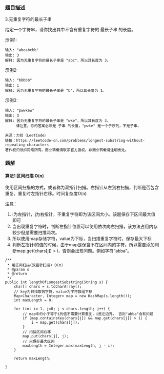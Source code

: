 ### 题目描述

3.无重复字符的最长子串

给定一个字符串，请你找出其中不含有重复字符的 最长子串 的长度。

示例1:
```
输入: "abcabcbb"
输出: 3 
解释: 因为无重复字符的最长子串是 "abc"，所以其长度为 3。
```

示例2:
```
输入: "bbbbb"
输出: 1
解释: 因为无重复字符的最长子串是 "b"，所以其长度为 1。
```

示例3:
```
输入: "pwwkew"
输出: 3
解释: 因为无重复字符的最长子串是 "wke"，所以其长度为 3。
     请注意，你的答案必须是 子串 的长度，"pwke" 是一个子序列，不是子串。

来源：力扣（LeetCode）
链接：https://leetcode-cn.com/problems/longest-substring-without-repeating-characters
著作权归领扣网络所有。商业转载请联系官方授权，非商业转载请注明出处。
```

### 题解

#### 算法1 区间扫描 O(n)
使用区间扫描的方式，或者称为双指针扫描。右指针从左到右扫描，判断是否包含重复，重复时左指针右移。时间复杂度O(n)

注意：
1. i为左指针，j为右指针，不重复字符即为该区间大小。该题保存下区间最大值即可
2. 当出现重复字符时，判断左指针位置可以使用依次向右扫描，该方法占用内存较少但是需要扫描两次。
3. 所以使用map存储字符，value为下标，当扫描重复字符时，保存最大下标
4. 判断左指针i的值的时候，由于map是保含不在区间内的字符，所以需要添加判断map.get(chars[j]) > i，否则会出现问题。例如字符“abba”。

```$java
/**
 * 用区间扫描(双指针扫描) O(n)
 * @param s
 * @return
 */
public int lengthOfLongestSubstring(String s) {
    char[] chars = s.toCharArray();
    // key为扫描取钱字符，value为字符数组下标
    Map<Character, Integer> map = new HashMap(s.length());
    int maxLength = 0;

    for (int i=-1, j=0; j < chars.length; j++) {
        // map中的小于等于i的值不需要计算重复，i是左边界。 否则"abba"会有问题
        if (map.containsKey(chars[j]) && map.get(chars[j]) > i) {
            i = map.get(chars[j]);
        }
        // 扫描区间右移
        map.put(chars[j], j);
        // 只保存最大区间
        maxLength = Integer.max(maxLength, j - i);
    }

    return maxLength;

}

```